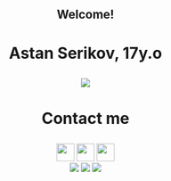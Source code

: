  <h2><p align=center> Welcome! </p></h2>
 <h1><p align=center> Astan Serikov, 17y.o </p></h1>

<div align=center>
    <img src='https://media1.giphy.com/media/4N3lQozOH2STZdDsOe/giphy.gif?cid=ecf05e473pcufwllvqi6jwrgfsaob9pbjmggbs1jerh0xfbc&rid=giphy.gif'>
</div>



<h1><p align=center>Contact me</p></h1>
<div align=center>
    <a href='https://t.me/AstikJun'><img height="32" width="32" src='https://simpleicons.org/icons/telegram.svg'></a>
    <a href='https://www.instagram.com/_serikov_10/'><img height="32" width="32" src='https://simpleicons.org/icons/instagram.svg'></a>
    <a href='mailto:serikovastik@gmail.com'><img height="32" width="32" src='https://simpleicons.org/icons/gmail.svg'></a>
</div>

<div align=center>
    <a href='https://t.me/AstikJun'><img src='https://img.shields.io/badge/Telegram-AstikJun-purple'></a>
    <a href='https://www.instagram.com/_serikov_10/'><img src='https://img.shields.io/badge/Instagram-__serikov__10-pink'></a>
    <a href='mailto:serikovastik@gmail.com'><img src='https://img.shields.io/badge/Gmail-serikovastik-blueviolet'></a>
</div>
